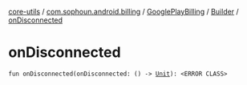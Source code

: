 [core-utils](../../../index.md) / [com.sophoun.android.billing](../../index.md) / [GooglePlayBilling](../index.md) / [Builder](index.md) / [onDisconnected](./on-disconnected.md)

# onDisconnected

`fun onDisconnected(onDisconnected: () -> `[`Unit`](https://kotlinlang.org/api/latest/jvm/stdlib/kotlin/-unit/index.html)`): <ERROR CLASS>`